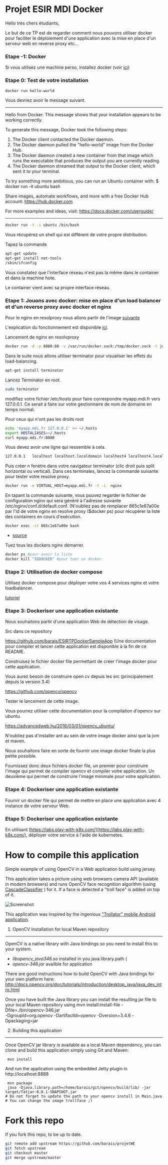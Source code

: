 # Projet ESIR MDI Docker

Hello très chers étudiants,

Le but de ce TP est de regarder comment nous pouvons utiliser docker pour faciliter le déploiement d'une application avec la mise en place d'un serveur web en reverse proxy etc...


<!--more-->

### Etape -1: Docker

Si vous utilisez une machine perso, installez docker (voir [ici](http://olivier.barais.fr/blog/posts/teaching/istic/m2/french/2018/09/10/Operation_portable_M2_ISTIC.html))



### Etape 0: Test de votre installation ###

```bash
docker run hello-world
```

Vous devriez avoir le message suivant. 


----

Hello from Docker.
This message shows that your installation appears to be working correctly.

To generate this message, Docker took the following steps:
 1. The Docker client contacted the Docker daemon.
 2. The Docker daemon pulled the "hello-world" image from the Docker Hub.
 3. The Docker daemon created a new container from that image which runs the
    executable that produces the output you are currently reading.
 4. The Docker daemon streamed that output to the Docker client, which sent it
    to your terminal.

To try something more ambitious, you can run an Ubuntu container with:
 $ docker run -it ubuntu bash

Share images, automate workflows, and more with a free Docker Hub account:
 https://hub.docker.com

For more examples and ideas, visit:
 https://docs.docker.com/userguide/

 
----


```bash
docker run -t -i ubuntu /bin/bash
```

Vous récupérez un shell qui est différent de votre propre distribution. 

Tapez la commande 

```bash
apt-get update
apt-get install net-tools
/sbin/ifconfig
```

Vous constatez que l'interface réseau n'est pas la même dans le container et dans la machine hote. 

Le container vient avec sa propre interface réseau. 



### Etape 1: Jouons avec docker: mise en place d'un load balancer et d'un reverse proxy avec docker et nginx

Pour le nginx en resolproxy nous allons partir de l'image [suivante](https://github.com/jwilder/nginx-proxy)

L'explication du fonctionnement est disponible [ici](http://jasonwilder.com/blog/2014/03/25/automated-nginx-reverse-proxy-for-docker/). 


Lancement de nginx en resolvproxy

```bash
docker run -d -p 8080:80 -v /var/run/docker.sock:/tmp/docker.sock -t jwilder/nginx-proxy 
```


Dans le suite nous allons utiliser terminator pour visualiser les effets du load-balancing. 

```bash
apt-get install terminator
```

Lancez Terminator en root.

```bash
sudo terminator
```


modifiez votre fichier /etc/hosts pour faire correspondre myapp.mdi.fr vers 127.0.0.1. Ce serait à faire sur votre gestionnaire de nom de domaine en temps normal.

Pour ceux qui n'ont pas les droits root

```bash
echo 'myapp.mdi.fr 127.0.0.1' >> ~/.hosts
export HOSTALIASES=~/.hosts
curl myapp.mdi.fr:8080
```



Vous devez avoir une ligne qui ressemble à cela. 

```txt
127.0.0.1	localhost localhost.localdomain localhost4 localhost4.localdomain myapp.mdi.fr
```

Puis créer n fenètre dans votre navigateur terminator (clic droit puis split horizontal ou vertical). 
Dans ces terminales, lancez la commande suivante pour tester votre resolve proxy.

```bash
docker run -e VIRTUAL_HOST=myapp.mdi.fr -t -i  nginx
```

En tapant la commande suivante, vous pouvez regarder le fichier de configuration nginx qui sera généré à l'adresse suivante /etc/nginx/conf.d/default.conf. (N'oubliez pas de remplacer  865c1e67a00e par l'id de votre nginx en resolve proxy ($docker ps) pour récupérer la liste des containers en cours d'exécution.

```bash
docker exec -it 865c1e67a00e bash
```

- [source](http://jasonwilder.com/blog/2014/03/25/automated-nginx-reverse-proxy-for-docker/)


Tuez tous les dockers nginx démarrer. 

```bash
docker ps #pour avoir la liste
docker kill "IDDOCKER" #pour tuer un docker. 
```





### Etape 2: Utilisation de docker compose
Utilisez docker compose pour déployer votre vos 4 services nginx et votre loadbalancer. 

[tutoriel](https://docs.docker.com/get-started/part3/)


### Etape 3: Dockeriser une application existante

Nous souhaitons partir d'une application Web de détection de visage. 

Src dans ce repository

https://github.com/barais/ESIRTPDockerSampleApp (Une documentation pour compiler et lancer cette application est disponible à la fin de ce README.

Construisez le fichier docker file permettant de créer l'image docker pour cette application. 

Vous aurez besoin de construire open cv depuis les src (principalement depuis la version 3.4)

https://github.com/opencv/opencv


Tester le lancement de cette image. 

Vous pourrez utiliser cette documentation pour la compilation d'opencv sur ubuntu.

https://advancedweb.hu/2016/03/01/opencv_ubuntu/

N'oubliez pas d'installer ant au sein de votre image docker ainsi que la jvm et maven. 


Nous souhaitons faire en sorte de fournir une image docker finale la plus petite possible. 

Fournissez donc deux fichiers docker file, un premier pour construire l'image qui permet de compiler opencv et compiler votre application. Un deuxième qui permet de construire l'image minimale pour votre application. 

### Etape 4: Dockeriser une application existante

Fournir un docker file qui permet de mettre en place une application avec 4 instance de votre serveur Web. 


### Etape 5: Dockeriser une application existante

En utilisant [https://labs.play-with-k8s.com/](https://labs.play-with-k8s.com/), déployer votre service à l'aide de kubernetes. 



# How to compile this application

Simple example of using OpenCV in a Web application build using jersey.

This application takes a picture using web browsers camera API (available  in modern browsers) 
and runs OpenCV face recognition algorithm (using [CascadeClassifier](http://docs.opencv.org/java/org/opencv/objdetect/CascadeClassifier.html) ) for it. If a face is detected a "troll face" is added  on top of it.

![Screenshot](/screenshot.png?raw=true "Screenshot")

This application was inspired by the ingenious ["Trollator" mobile Android application](https://play.google.com/store/apps/details?id=com.fredagapps.android.trollator).

1. OpenCV Installation for local Maven repository
---
OpenCV is a native library with Java bindings so you need to install this to your system.
 - *libopencv_java346.so* installed in you java.library.path (
 - *opencv-346.jar* availble for application

There are good instructions how to build OpenCV with Java bindings for your own platform here: http://docs.opencv.org/doc/tutorials/introduction/desktop_java/java_dev_intro.html

Once you have built the Java library you can install the resulting jar file to your local Maven repository using
     mvn install:install-file -Dfile=./bin/opencv-346.jar \
     -DgroupId=org.opencv  -DartifactId=opencv -Dversion=3.4.6 -Dpackaging=jar


2. Building this application
----
Once OpenCV jar library is available as a local Maven dependency, you can clone and build this application simply using Git and Maven:


     mvn install

And run the application using the embedded Jetty plugin in http://localhost:8888

     mvn package
     java -Djava.library.path=/home/barais/git/opencv/build/lib/ -jar target/fatjar-0.0.1-SNAPSHOT.jar
	# Do not forget to update the path to your opencv install in Main.java
	# You can change the image trollface ;)

# Fork this repo


If you fork this repo, to be up to date. 

```sh
git remote add upstream https://github.com/barais/projetWE
git fetch upstream
git checkout master
git merge upstream/master
```

